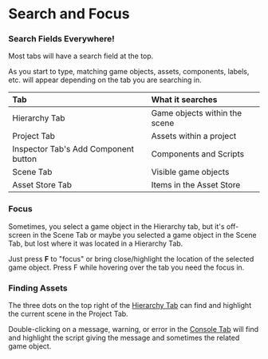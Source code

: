# Search and Focus

### **Search Fields Everywhere!**

Most tabs will have a search field at the top.

As you start to type, matching game objects, assets, components, labels, etc. will appear depending on the tab you are searching in.

| Tab | What it searches |
| :--- | :--- |
| Hierarchy Tab | Game objects within the scene |
| Project Tab | Assets within a project |
| Inspector Tab's  Add Component button | Components and Scripts |
| Scene Tab | Visible game objects |
| Asset Store Tab | Items in the Asset Store |

### **Focus**

Sometimes, you select a game object in the Hierarchy tab, but it's off-screen in the Scene Tab or maybe you selected a game object in the Scene Tab, but lost where it was located in a Hierarchy Tab.

Just press **F** to "focus"  or bring close/highlight the location of the selected game object. Press F while hovering over the tab you need the focus in.

### Finding Assets

The three dots on the top right of the [Hierarchy Tab](../the-unity-interface/the-tabs/hierarchy-tab.md) can find and highlight the current scene in the Project Tab.

Double-clicking on a message, warning, or error in the [Console Tab](../the-unity-interface/the-tabs/console-tab.md) will find and highlight the script giving the message and sometimes the related game object.


